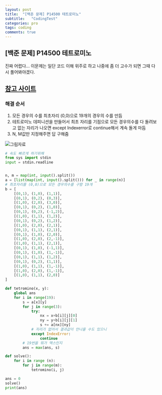 ```yaml
---
layout: post
title:  "[백준 문제] P14500 테트로미노"
subtitle:   "CodingTest"
categories: pro
tags: coding
comments: true
---
```


## [백준 문제] P14500 테트로미노

진짜 어렵다... 이문제는 일단 코드 이해 위주로 하고 나중에 좀 더 고수가 되면 그때 다시 풀어봐야겠다.

[참고 사이트](https://rebas.kr/792)  
--- 
### 해결 순서
1. 모든 경우의 수를 최초자리 (0,0)으로 19개의 경우의 수를 만듬
2. 테트로미노 데피니션을 만들어서 최초 자리를 기점으로 모든 경우의수를 다 돌려보고 없는 자리가 나오면 except Indexerror로 continue해서 계속 돌게 마듬
3. N, M값만 지정해주면 답 구해줌

![그림자료](https://img1.daumcdn.net/thumb/R1280x0/?scode=mtistory2&fname=http%3A%2F%2Fcfile2.uf.tistory.com%2Fimage%2F99D6FE375C83EA532A613B)  
  
```python
# 속도 빠르게 하기위해
from sys import stdin
input = stdin.readline


n, m = map(int, input().split())
a = [list(map(int, input().split())) for _ in range(n)]
# 최초자리를 (0,0)으로 모든 경우의수를 구함 19개
b = [
    [(0,1), (1,0), (1,1)],
    [(0,1), (0,2), (0,3)],
    [(1,0), (2,0), (3,0)],
    [(0,1), (0,2), (1,0)],
    [(0,1), (0,2), (-1,2)],
    [(1,0), (1,1), (1,2)],
    [(0,1), (0,2), (1,2)],
    [(1,0), (2,0), (2,1)],
    [(0,1), (1,1), (2,1)],
    [(0,1), (1,0), (2,0)],
    [(1,0), (2,0), (2,-1)],
    [(1,0), (1,1), (2,1)],
    [(0,1), (1,0), (-1,1)],
    [(0,1), (1,0), (1,-1)],
    [(0,1), (1,1), (1,2)],
    [(0,1), (0,2), (1,1)],
    [(1,0), (1,1), (1,-1)],
    [(1,0), (2,0), (1,-1)],
    [(1,0), (1,1), (2,0)]
]

def tetromino(x, y):
    global ans
    for i in range(19):
        s = a[x][y]
        for j in range(3):
            try:
                nx = x+b[i][j][0]
                ny = y+b[i][j][1]
                s += a[nx][ny]
            # 자리가 없어서 결과값이 안나올 수도 있으니
            except IndexError:
                continue
        # 19번을 뭐가 맥스인지
        ans = max(ans, s)

def solve():
    for i in range (n):
        for j in range(m):
            tetromino(i, j)

ans = 0
solve()
print(ans)
```
